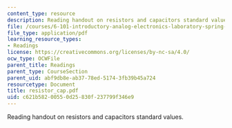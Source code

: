 ```yaml
---
content_type: resource
description: Reading handout on resistors and capacitors standard values.
file: /courses/6-101-introductory-analog-electronics-laboratory-spring-2007/c621b58200550d25830f237799f346e9_resistor_cap.pdf
file_type: application/pdf
learning_resource_types:
- Readings
license: https://creativecommons.org/licenses/by-nc-sa/4.0/
ocw_type: OCWFile
parent_title: Readings
parent_type: CourseSection
parent_uid: abf9db8e-ab37-78ed-5174-3fb39b45a724
resourcetype: Document
title: resistor_cap.pdf
uid: c621b582-0055-0d25-830f-237799f346e9
---
```

Reading handout on resistors and capacitors standard values.